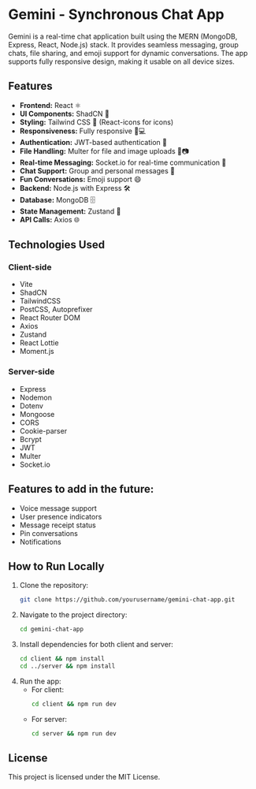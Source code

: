 # Gemini - Synchronous Chat App

Gemini is a real-time chat application built using the MERN (MongoDB, Express, React, Node.js) stack. It provides seamless messaging, group chats, file sharing, and emoji support for dynamic conversations. The app supports fully responsive design, making it usable on all device sizes.

## Features
- **Frontend:** React ⚛️
- **UI Components:** ShadCN 🧩
- **Styling:** Tailwind CSS 🎨 (React-icons for icons)
- **Responsiveness:** Fully responsive 📱💻
- **Authentication:** JWT-based authentication 🔑
- **File Handling:** Multer for file and image uploads 📁📷
- **Real-time Messaging:** Socket.io for real-time communication 💬
- **Chat Support:** Group and personal messages 👥
- **Fun Conversations:** Emoji support 😄
- **Backend:** Node.js with Express 🛠️
- **Database:** MongoDB 🗄️
- **State Management:** Zustand 🧠
- **API Calls:** Axios 🌐

## Technologies Used
### Client-side
- Vite
- ShadCN
- TailwindCSS
- PostCSS, Autoprefixer
- React Router DOM
- Axios
- Zustand
- React Lottie
- Moment.js

### Server-side
- Express
- Nodemon
- Dotenv
- Mongoose
- CORS
- Cookie-parser
- Bcrypt
- JWT
- Multer
- Socket.io

## Features to add in the future:
- Voice message support
- User presence indicators
- Message receipt status
- Pin conversations
- Notifications

## How to Run Locally
1. Clone the repository:
    ```bash
    git clone https://github.com/yourusername/gemini-chat-app.git
    ```
2. Navigate to the project directory:
    ```bash
    cd gemini-chat-app
    ```
3. Install dependencies for both client and server:
    ```bash
    cd client && npm install
    cd ../server && npm install
    ```
4. Run the app:
    - For client:
      ```bash
      cd client && npm run dev
      ```
    - For server:
      ```bash
      cd server && npm run dev
      ```

## License
This project is licensed under the MIT License.
